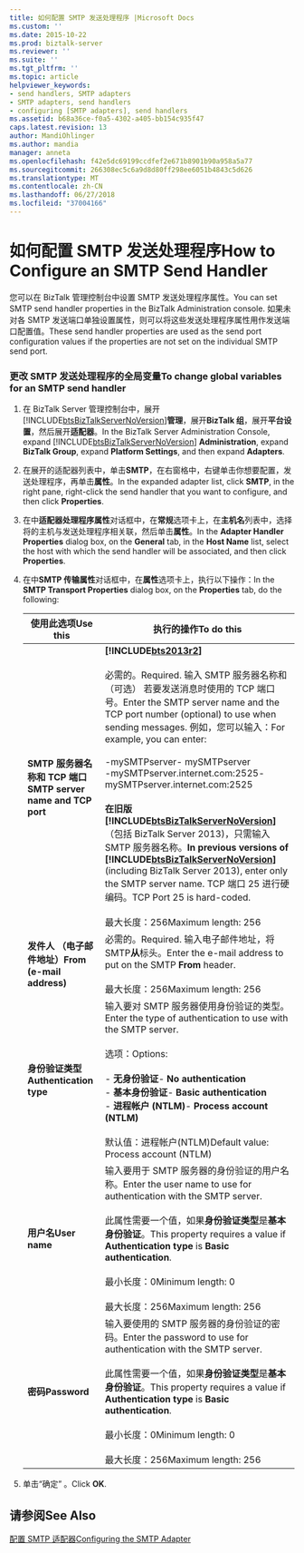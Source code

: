 ```yaml
---
title: 如何配置 SMTP 发送处理程序 |Microsoft Docs
ms.custom: ''
ms.date: 2015-10-22
ms.prod: biztalk-server
ms.reviewer: ''
ms.suite: ''
ms.tgt_pltfrm: ''
ms.topic: article
helpviewer_keywords:
- send handlers, SMTP adapters
- SMTP adapters, send handlers
- configuring [SMTP adapters], send handlers
ms.assetid: b68a36ce-f0a5-4302-a405-bb154c935f47
caps.latest.revision: 13
author: MandiOhlinger
ms.author: mandia
manager: anneta
ms.openlocfilehash: f42e5dc69199ccdfef2e671b8901b90a958a5a77
ms.sourcegitcommit: 266308ec5c6a9d8d80ff298ee6051b4843c5d626
ms.translationtype: MT
ms.contentlocale: zh-CN
ms.lasthandoff: 06/27/2018
ms.locfileid: "37004166"
---
```

# <a name="how-to-configure-an-smtp-send-handler"></a><span data-ttu-id="81923-102">如何配置 SMTP 发送处理程序</span><span class="sxs-lookup"><span data-stu-id="81923-102">How to Configure an SMTP Send Handler</span></span>
<span data-ttu-id="81923-103">您可以在 BizTalk 管理控制台中设置 SMTP 发送处理程序属性。</span><span class="sxs-lookup"><span data-stu-id="81923-103">You can set SMTP send handler properties in the BizTalk Administration console.</span></span> <span data-ttu-id="81923-104">如果未对各 SMTP 发送端口单独设置属性，则可以将这些发送处理程序属性用作发送端口配置值。</span><span class="sxs-lookup"><span data-stu-id="81923-104">These send handler properties are used as the send port configuration values if the properties are not set on the individual SMTP send port.</span></span>  

### <a name="to-change-global-variables-for-an-smtp-send-handler"></a><span data-ttu-id="81923-105">更改 SMTP 发送处理程序的全局变量</span><span class="sxs-lookup"><span data-stu-id="81923-105">To change global variables for an SMTP send handler</span></span>  

1. <span data-ttu-id="81923-106">在 BizTalk Server 管理控制台中，展开[!INCLUDE[btsBizTalkServerNoVersion](../includes/btsbiztalkservernoversion-md.md)]**管理**，展开**BizTalk 组**，展开**平台设置**，然后展开**适配器**。</span><span class="sxs-lookup"><span data-stu-id="81923-106">In the BizTalk Server Administration Console, expand [!INCLUDE[btsBizTalkServerNoVersion](../includes/btsbiztalkservernoversion-md.md)] **Administration**, expand **BizTalk Group**, expand **Platform Settings**, and then expand **Adapters**.</span></span>  

2. <span data-ttu-id="81923-107">在展开的适配器列表中，单击**SMTP**，在右窗格中，右键单击你想要配置，发送处理程序，再单击**属性**。</span><span class="sxs-lookup"><span data-stu-id="81923-107">In the expanded adapter list, click **SMTP**, in the right pane, right-click the send handler that you want to configure, and then click **Properties**.</span></span>  

3. <span data-ttu-id="81923-108">在中**适配器处理程序属性**对话框中，在**常规**选项卡上，在**主机名**列表中，选择将的主机与发送处理程序相关联，然后单击**属性**。</span><span class="sxs-lookup"><span data-stu-id="81923-108">In the **Adapter Handler Properties** dialog box, on the **General** tab, in the **Host Name** list, select the host with which the send handler will be associated, and then click **Properties**.</span></span>  

4. <span data-ttu-id="81923-109">在中**SMTP 传输属性**对话框中，在**属性**选项卡上，执行以下操作：</span><span class="sxs-lookup"><span data-stu-id="81923-109">In the **SMTP Transport Properties** dialog box, on the **Properties** tab, do the following:</span></span>  


   |             <span data-ttu-id="81923-110">使用此选项</span><span class="sxs-lookup"><span data-stu-id="81923-110">Use this</span></span>              |                                                                                                                                                                                                                                                             <span data-ttu-id="81923-111">执行的操作</span><span class="sxs-lookup"><span data-stu-id="81923-111">To do this</span></span>                                                                                                                                                                                                                                                             |
   |-----------------------------------|------------------------------------------------------------------------------------------------------------------------------------------------------------------------------------------------------------------------------------------------------------------------------------------------------------------------------------------------------------------------------------------------------------------------------------------------------------------------------------------------------------------------------------|
   | <span data-ttu-id="81923-112">**SMTP 服务器名称和 TCP 端口**</span><span class="sxs-lookup"><span data-stu-id="81923-112">**SMTP server name and TCP port**</span></span> | **[!INCLUDE[bts2013r2](../includes/bts2013r2-md.md)]**<br /><br /> <span data-ttu-id="81923-113">必需的。</span><span class="sxs-lookup"><span data-stu-id="81923-113">Required.</span></span> <span data-ttu-id="81923-114">输入 SMTP 服务器名称和 （可选） 若要发送消息时使用的 TCP 端口号。</span><span class="sxs-lookup"><span data-stu-id="81923-114">Enter the SMTP server  name and the TCP port number (optional) to use when sending messages.</span></span> <span data-ttu-id="81923-115">例如，您可以输入：</span><span class="sxs-lookup"><span data-stu-id="81923-115">For example, you can enter:</span></span><br /><br /> <span data-ttu-id="81923-116">-mySMTPserver</span><span class="sxs-lookup"><span data-stu-id="81923-116">-   mySMTPserver</span></span><br /><span data-ttu-id="81923-117">-mySMTPserver.internet.com:2525</span><span class="sxs-lookup"><span data-stu-id="81923-117">-   mySMTPserver.internet.com:2525</span></span><br /><br /> <span data-ttu-id="81923-118">**在旧版[!INCLUDE[btsBizTalkServerNoVersion](../includes/btsbiztalkservernoversion-md.md)]**  （包括 BizTalk Server 2013)，只需输入 SMTP 服务器名称。</span><span class="sxs-lookup"><span data-stu-id="81923-118">**In previous versions of [!INCLUDE[btsBizTalkServerNoVersion](../includes/btsbiztalkservernoversion-md.md)]** (including BizTalk Server 2013), enter only the SMTP server name.</span></span> <span data-ttu-id="81923-119">TCP 端口 25 进行硬编码。</span><span class="sxs-lookup"><span data-stu-id="81923-119">TCP Port 25 is hard-coded.</span></span><br /><br /> <span data-ttu-id="81923-120">最大长度：256</span><span class="sxs-lookup"><span data-stu-id="81923-120">Maximum length: 256</span></span> |
   |     <span data-ttu-id="81923-121">**发件人 （电子邮件地址）**</span><span class="sxs-lookup"><span data-stu-id="81923-121">**From (e-mail address)**</span></span>     |                                                                                                                                                                                                               <span data-ttu-id="81923-122">必需的。</span><span class="sxs-lookup"><span data-stu-id="81923-122">Required.</span></span> <span data-ttu-id="81923-123">输入电子邮件地址，将 SMTP**从**标头。</span><span class="sxs-lookup"><span data-stu-id="81923-123">Enter the e-mail address to put on the SMTP **From** header.</span></span><br /><br /> <span data-ttu-id="81923-124">最大长度：256</span><span class="sxs-lookup"><span data-stu-id="81923-124">Maximum length: 256</span></span>                                                                                                                                                                                                               |
   |      <span data-ttu-id="81923-125">**身份验证类型**</span><span class="sxs-lookup"><span data-stu-id="81923-125">**Authentication type**</span></span>      |                                                                                                                                          <span data-ttu-id="81923-126">输入要对 SMTP 服务器使用身份验证的类型。</span><span class="sxs-lookup"><span data-stu-id="81923-126">Enter the type of authentication to use with the SMTP server.</span></span><br /><br /> <span data-ttu-id="81923-127">选项：</span><span class="sxs-lookup"><span data-stu-id="81923-127">Options:</span></span><br /><br /> <span data-ttu-id="81923-128">-   **无身份验证**</span><span class="sxs-lookup"><span data-stu-id="81923-128">-   **No authentication**</span></span><br /><span data-ttu-id="81923-129">-   **基本身份验证**</span><span class="sxs-lookup"><span data-stu-id="81923-129">-   **Basic authentication**</span></span><br /><span data-ttu-id="81923-130">-   **进程帐户 (NTLM)**</span><span class="sxs-lookup"><span data-stu-id="81923-130">-   **Process account (NTLM)**</span></span><br /><br /> <span data-ttu-id="81923-131">默认值：进程帐户(NTLM)</span><span class="sxs-lookup"><span data-stu-id="81923-131">Default value: Process account (NTLM)</span></span>                                                                                                                                          |
   |           <span data-ttu-id="81923-132">**用户名**</span><span class="sxs-lookup"><span data-stu-id="81923-132">**User name**</span></span>           |                                                                                                                                                <span data-ttu-id="81923-133">输入要用于 SMTP 服务器的身份验证的用户名称。</span><span class="sxs-lookup"><span data-stu-id="81923-133">Enter the user name to use for authentication with the SMTP server.</span></span><br /><br /> <span data-ttu-id="81923-134">此属性需要一个值，如果**身份验证类型**是**基本身份验证**。</span><span class="sxs-lookup"><span data-stu-id="81923-134">This property requires a value if **Authentication type** is **Basic authentication**.</span></span><br /><br /> <span data-ttu-id="81923-135">最小长度：0</span><span class="sxs-lookup"><span data-stu-id="81923-135">Minimum length: 0</span></span><br /><br /> <span data-ttu-id="81923-136">最大长度：256</span><span class="sxs-lookup"><span data-stu-id="81923-136">Maximum length: 256</span></span>                                                                                                                                                |
   |           <span data-ttu-id="81923-137">**密码**</span><span class="sxs-lookup"><span data-stu-id="81923-137">**Password**</span></span>            |                                                                                                                                                <span data-ttu-id="81923-138">输入要使用的 SMTP 服务器的身份验证的密码。</span><span class="sxs-lookup"><span data-stu-id="81923-138">Enter the password to use for authentication with the SMTP server.</span></span><br /><br /> <span data-ttu-id="81923-139">此属性需要一个值，如果**身份验证类型**是**基本身份验证**。</span><span class="sxs-lookup"><span data-stu-id="81923-139">This property requires a value if **Authentication type** is **Basic authentication**.</span></span><br /><br /> <span data-ttu-id="81923-140">最小长度：0</span><span class="sxs-lookup"><span data-stu-id="81923-140">Minimum length: 0</span></span><br /><br /> <span data-ttu-id="81923-141">最大长度：256</span><span class="sxs-lookup"><span data-stu-id="81923-141">Maximum length: 256</span></span>                                                                                                                                                 |


5. <span data-ttu-id="81923-142">单击“确定” 。</span><span class="sxs-lookup"><span data-stu-id="81923-142">Click **OK**.</span></span>  

## <a name="see-also"></a><span data-ttu-id="81923-143">请参阅</span><span class="sxs-lookup"><span data-stu-id="81923-143">See Also</span></span>  
 [<span data-ttu-id="81923-144">配置 SMTP 适配器</span><span class="sxs-lookup"><span data-stu-id="81923-144">Configuring the SMTP Adapter</span></span>](../core/configuring-the-smtp-adapter.md)